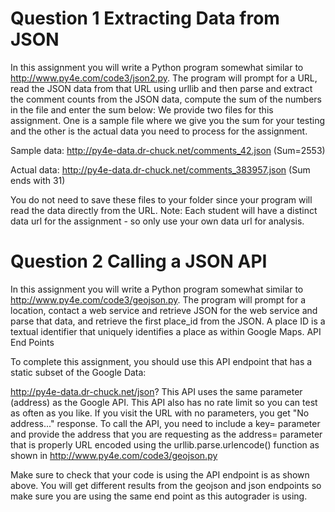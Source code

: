 # Question 1 Extracting Data from JSON

In this assignment you will write a Python program somewhat similar to http://www.py4e.com/code3/json2.py. The program will prompt for a URL, read the JSON data from that URL using urllib and then parse and extract the comment counts from the JSON data, compute the sum of the numbers in the file and enter the sum below:
We provide two files for this assignment. One is a sample file where we give you the sum for your testing and the other is the actual data you need to process for the assignment.

Sample data: http://py4e-data.dr-chuck.net/comments_42.json (Sum=2553)

Actual data: http://py4e-data.dr-chuck.net/comments_383957.json (Sum ends with 31)

You do not need to save these files to your folder since your program will read the data directly from the URL. Note: Each student will have a distinct data url for the assignment - so only use your own data url for analysis.

# Question 2 Calling a JSON API

In this assignment you will write a Python program somewhat similar to http://www.py4e.com/code3/geojson.py. The program will prompt for a location, contact a web service and retrieve JSON for the web service and parse that data, and retrieve the first place_id from the JSON. A place ID is a textual identifier that uniquely identifies a place as within Google Maps.
API End Points

To complete this assignment, you should use this API endpoint that has a static subset of the Google Data:

http://py4e-data.dr-chuck.net/json?
This API uses the same parameter (address) as the Google API. This API also has no rate limit so you can test as often as you like. If you visit the URL with no parameters, you get "No address..." response.
To call the API, you need to include a key= parameter and provide the address that you are requesting as the address= parameter that is properly URL encoded using the urllib.parse.urlencode() function as shown in http://www.py4e.com/code3/geojson.py

Make sure to check that your code is using the API endpoint is as shown above. You will get different results from the geojson and json endpoints so make sure you are using the same end point as this autograder is using.
